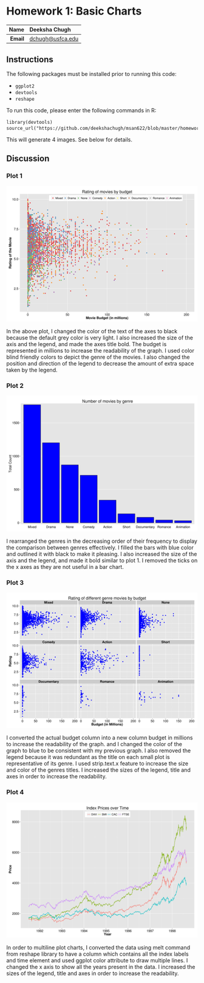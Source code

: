Homework 1: Basic Charts
==============================

| **Name**  | Deeksha Chugh |
|----------:|:-------------|
| **Email** | dchugh@usfca.edu |

## Instructions ##

The following packages must be installed prior to running this code:

- `ggplot2`
- `devtools`
- `reshape`

To run this code, please enter the following commands in R:

```
library(devtools)
source_url("https://github.com/deekshachugh/msan622/blob/master/homework1/Homework1.R")
```

This will generate 4 images. See below for details.

## Discussion ##


### Plot 1 ###

![IMAGE](hw1-scatter.png)

In the above plot, I changed the color of the text of the axes to black because the default grey color is very light. I also increased the size of the axis and the legend, and made the axes title bold. The budget is represented in millions to increase the readability of the graph. I used color blind friendly colors to depict the genre of the movies. I also changed the position and direction of the legend to decrease the amount of extra space taken by the legend.

### Plot 2 ###

![IMAGE](hw1-bar.png)

I rearranged the genres in the decreasing order of their frequency to display the comparison between genres effectively. I filled the bars with blue color and outlined it with black to make it pleasing. I also increased the size of the axis and the legend, and made it bold similar to plot 1. I removed the ticks on the x axes as they are not useful in a bar chart. 

### Plot 3 ###

![IMAGE](hw1-multiples.png)

I converted the actual budget column into a new column budget in millions to increase the readability of the graph. and I changed the color of the graph to blue to be consistent with my previous graph. I also removed the legend because it was redundant as the title on each small plot is representative of its genre. I used strip.text.x feature to increase the size and color of the genres titles. I increased the sizes of the legend, title and axes in order to increase the readability.

### Plot 4 ###

![IMAGE](hw1-multiline.png)

In order to multiline plot charts, I converted the data using melt command from reshape library to have a column which contains all the index labels and time element and used ggplot color attribute to draw multiple lines.
I changed the x axis to show all the years present in the data. I increased the sizes of the legend, title and axes in order to increase the readability.

